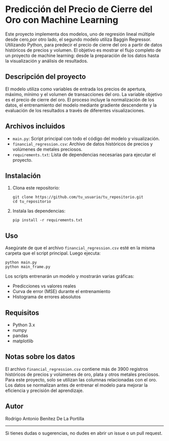 # Predicción del Precio de Cierre del Oro con Machine Learning

Este proyecto implementa dos modelos, uno de regresión lineal múltiple desde cero,por otro lado, el segundo modelo utiliza Baggin Regressor. Utilizando Python, para predecir el precio de cierre del oro a partir de datos históricos de precios y volumen. El objetivo es mostrar el flujo completo de un proyecto de machine learning: desde la preparación de los datos hasta la visualización y análisis de resultados.

## Descripción del proyecto

El modelo utiliza como variables de entrada los precios de apertura, máximo, mínimo y el volumen de transacciones del oro. La variable objetivo es el precio de cierre del oro. El proceso incluye la normalización de los datos, el entrenamiento del modelo mediante gradiente descendente y la evaluación de los resultados a través de diferentes visualizaciones.

## Archivos incluidos

- `main.py`: Script principal con todo el código del modelo y visualización.
- `financial_regression.csv`: Archivo de datos históricos de precios y volúmenes de metales preciosos.
- `requirements.txt`: Lista de dependencias necesarias para ejecutar el proyecto.

## Instalación

1. Clona este repositorio:
   ```
   git clone https://github.com/tu_usuario/tu_repositorio.git
   cd tu_repositorio
   ```
2. Instala las dependencias:
   ```
   pip install -r requirements.txt
   ```

## Uso

Asegúrate de que el archivo `financial_regression.csv` esté en la misma carpeta que el script principal. Luego ejecuta:

```
python main.py
python main_frame.py
```

Los scripts entrenarán un modelo y mostrarán varias gráficas:

- Predicciones vs valores reales
- Curva de error (MSE) durante el entrenamiento
- Histograma de errores absolutos

## Requisitos

- Python 3.x
- numpy
- pandas
- matplotlib

## Notas sobre los datos

El archivo `financial_regression.csv` contiene más de 3900 registros históricos de precios y volúmenes de oro, plata y otros metales preciosos. Para este proyecto, solo se utilizan las columnas relacionadas con el oro. Los datos se normalizan antes de entrenar el modelo para mejorar la eficiencia y precisión del aprendizaje.

## Autor

Rodrigo Antonio Benítez De La Portilla

---

Si tienes dudas o sugerencias, no dudes en abrir un issue o un pull request.
